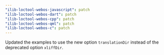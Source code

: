 ```yaml
---
"ilib-loctool-webos-javascript": patch
"ilib-loctool-webos-dart": patch
"ilib-loctool-webos-cpp": patch
"ilib-loctool-webos-qml": patch
"ilib-loctool-webos-c": patch
---
```


Updated the examples to use the new option `translationDir` instead of the deprecated option `xliffDir`.